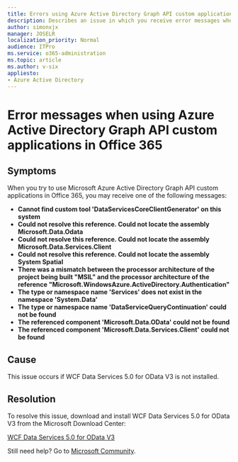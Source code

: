 ```yaml
---
title: Errors using Azure Active Directory Graph API custom applications
description: Describes an issue in which you receive error messages when you try to use Azure Active Directory Graph API custom applications in Office 365. Provides a resolution.
author: simonxjx
manager: JOSELR
localization_priority: Normal
audience: ITPro
ms.service: o365-administration
ms.topic: article
ms.author: v-six
appliesto:
- Azure Active Directory
---
```


# Error messages when using Azure Active Directory Graph API custom applications in Office 365

## Symptoms

When you try to use Microsoft Azure Active Directory Graph API custom applications in Office 365, you may receive one of the following messages:

- **Cannot find custom tool 'DataServicesCoreClientGenerator' on this system**
- **Could not resolve this reference. Could not locate the assembly Microsoft.Data.Odata**
- **Could not resolve this reference. Could not locate the assembly Microsoft.Data.Services.Client**
- **Could not resolve this reference. Could not locate the assembly System Spatial**
- **There was a mismatch between the processor architecture of the project being built "MSIL" and the processor architecture of the reference "Microsoft.WindowsAzure.ActiveDirectory.Authentication"**
- **The type or namespace name 'Services' does not exist in the namespace 'System.Data'**
- **The type or namespace name 'DataServiceQueryContinuation' could not be found**
- **The referenced component 'Microsoft.Data.OData' could not be found**
- **The referenced component 'Microsoft.Data.Services.Client' could not be found**

## Cause

This issue occurs if WCF Data Services 5.0 for OData V3 is not installed.

## Resolution

To resolve this issue, download and install WCF Data Services 5.0 for OData V3 from the Microsoft Download Center:

[WCF Data Services 5.0 for OData V3](https://www.microsoft.com/download/details.aspx?id=29306)

Still need help? Go to [Microsoft Community](https://answers.microsoft.com/).